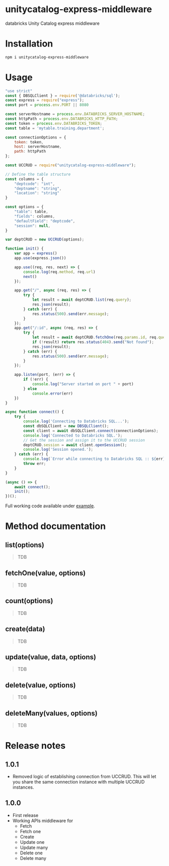 # unitycatalog-express-middleware
databricks Unity Catalog express middleware

# Installation

```sh
npm i unitycatalog-express-middleware
```

# Usage

```js
"use strict"
const { DBSQLClient } = require('@databricks/sql');
const express = require("express");
const port = process.env.PORT || 8080

const serverHostname = process.env.DATABRICKS_SERVER_HOSTNAME;
const httpPath = process.env.DATABRICKS_HTTP_PATH;
const token = process.env.DATABRICKS_TOKEN;
const table = 'mytable.training.department';

const connectionOptions = {
    token: token,
    host: serverHostname,
    path: httpPath
};

const UCCRUD = require("unitycatalog-express-middleware");

// Define the table structure
const columns = {
    "deptcode": "int",
    "deptname": "string",
    "location": "string"
}

const options = {
    "table": table,
    "fields": columns,
    "defaultField": "deptcode",
    "session": null,
}

var deptCRUD = new UCCRUD(options);

function init() {
    var app = express()
    app.use(express.json())

    app.use((req, res, next) => {
        console.log(req.method, req.url)
        next()
    });

    app.get("/", async (req, res) => {
        try {
            let result = await deptCRUD.list(req.query);
            res.json(result);
        } catch (err) {
            res.status(500).send(err.message);
        }
    });
    app.get("/:id", async (req, res) => {
        try {
            let result = await deptCRUD.fetchOne(req.params.id, req.query);
            if (!result) return res.status(404).send("Not found");
            res.json(result);
        } catch (err) {
            res.status(500).send(err.message);
        }
    });

    app.listen(port, (err) => {
        if (!err) {
            console.log("Server started on port " + port)
        } else
            console.error(err)
    })
}

async function connect() {
    try {
        console.log('Connecting to Databricks SQL...');
        const dbSQLClient = new DBSQLClient();
        const client = await dbSQLClient.connect(connectionOptions);
        console.log('Connected to Databricks SQL.');
        // Get the session and assign it to the UCCRUD session
        deptCRUD.session = await client.openSession();
        console.log('Session opened.');
    } catch (err) {
        console.log(`Error while connecting to Databricks SQL :: ${err}`);
        throw err;
    }
}

(async () => {
    await connect();
    init();
})();
```

Full working code available under [example]("./example/server.js").

# Method documentation

## list(options)
> TDB

## fetchOne(value, options)
> TDB

## count(options)
> TDB

## create(data)
> TDB

## update(value, data, options)
> TDB

## delete(value, options)
> TDB

## deleteMany(values, options)
> TDB


# Release notes

## 1.0.1

* Removed logic of establishing connection from UCCRUD. This will let you share the same connection instance with multiple UCCRUD instances.

## 1.0.0

* First release 
* Working APIs middleware for
  * Fetch
  * Fetch one
  * Create
  * Update one
  * Update many
  * Delete one
  * Delete many